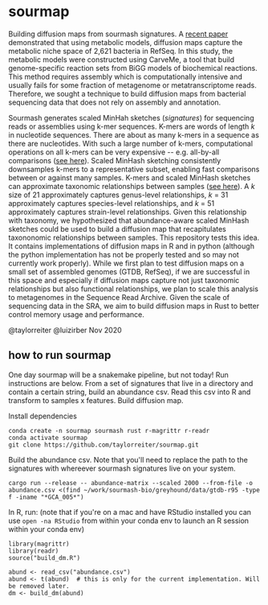 # sourmap

Building diffusion maps from sourmash signatures. 
A [recent paper](https://www.nature.com/articles/s41467-020-18695-z) demonstrated that using metabolic models, diffusion maps capture the metabolic niche space of 2,621 bacteria in RefSeq.
In this study, the metabolic models were constructed using CarveMe, a tool that build genome-specific reaction sets from BiGG models of biochemical reactions. 
This method requires assembly which is computationally intensive and usually fails for some fraction of metagenome or metatranscriptome reads. 
Therefore, we sought a technique to build diffusion maps from bacterial sequencing data that does not rely on assembly and annotation. 

Sourmash generates scaled MinHah sketches (*signatures*) for sequencing reads or assemblies using k-mer sequences. 
K-mers are words of length *k* in nucleotide sequences.
There are about as many k-mers in a sequence as there are nucleotides.
With such a large number of k-mers, computational operations on all k-mers can be very expensive -- e.g. all-by-all comparisons ([see here](https://peerj.com/articles/cs-94/)). 
Scaled MinHash sketching consistently downsamples k-mers to a representative subset, enabling fast comparisons between or against many samples. 
K-mers and scaled MinHash sketches can approximate taxonomic relationships between samples ([see here](https://msystems.asm.org/content/1/3/e00020-16)). 
A *k* size of 21 approximately captures genus-level relationships, *k* = 31 approximately captures species-level relationships, and *k* = 51 approximately captures strain-level relationships.
Given this relationship with taxonomy, we hypothesized that abundance-aware scaled MinHash sketches could be used to build a diffusion map that recapitulates taxononomic relationships between samples. 
This repository tests this idea. 
It contains implementations of diffusion maps in R and in python (although the python implementation has not be properly tested and so may not currently work properly).
While we first plan to test diffusion maps on a small set of assembled genomes (GTDB, RefSeq), if we are successful in this space and especially if diffusion maps capture not just taxonomic relationships but also functional relationships, we plan to scale this analysis to metagenomes in the Sequence Read Archive. 
Given the scale of sequencing data in the SRA, we aim to build diffusion maps in Rust to better control memory usage and performance.

@taylorreiter @luizirber Nov 2020

## how to run sourmap

One day sourmap will be a snakemake pipeline, but not today! 
Run instructions are below.
From a set of signatures that live in a directory and contain a certain string, build an abundance csv. 
Read this csv into R and transform to samples x features. 
Build diffusion map. 

Install dependencies

```
conda create -n sourmap sourmash rust r-magrittr r-readr
conda activate sourmap
git clone https://github.com/taylorreiter/sourmap.git
```

Build the abundance csv. Note that you'll need to replace the path to the signatures with whereever sourmash signatures live on your system.

```
cargo run --release -- abundance-matrix --scaled 2000 --from-file -o abundance.csv <(find ~/work/sourmash-bio/greyhound/data/gtdb-r95 -type f -iname "*GCA_005*")
```

In R, run:
(note that if you're on a mac and have RStudio installed you can use `open -na RStudio` from within your conda env to launch an R session within your conda env)

```
library(magrittr)
library(readr)
source("build_dm.R")

abund <- read_csv("abundance.csv")
abund <- t(abund)  # this is only for the current implementation. Will be removed later.
dm <- build_dm(abund)
```



